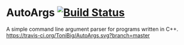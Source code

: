 AutoArgs [![Build Status](https://travis-ci.org/ToniBig/AutoArgs.svg?branch=master)](https://travis-ci.org/ToniBig/AutoArgs)
========

A simple command line argument parser for programs written in C++. https://travis-ci.org/ToniBig/AutoArgs.svg?branch=master
